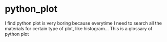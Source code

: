 # python_plot
I find python plot is very boring because everytime I need to search all the materials for certain type of plot, like histogram...
This is a glossary of python plot

